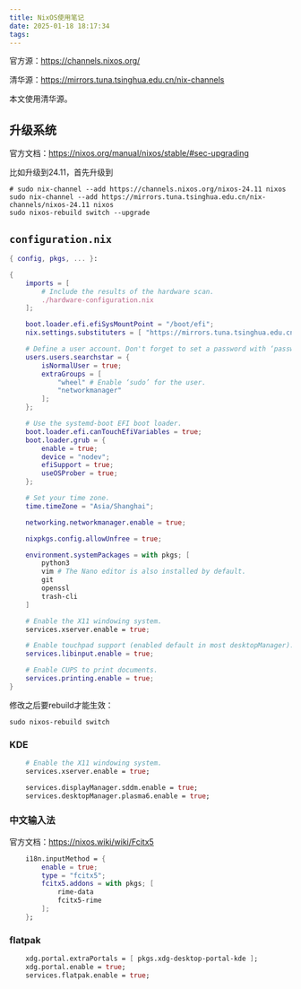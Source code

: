 ```yaml
---
title: NixOS使用笔记
date: 2025-01-18 18:17:34
tags:
---
```


官方源：<https://channels.nixos.org/>

清华源：<https://mirrors.tuna.tsinghua.edu.cn/nix-channels>

本文使用清华源。

## 升级系统

官方文档：<https://nixos.org/manual/nixos/stable/#sec-upgrading>

比如升级到24.11，首先升级到

```shell
# sudo nix-channel --add https://channels.nixos.org/nixos-24.11 nixos
sudo nix-channel --add https://mirrors.tuna.tsinghua.edu.cn/nix-channels/nixos-24.11 nixos
sudo nixos-rebuild switch --upgrade
```

## `configuration.nix`

```nix
{ config, pkgs, ... }:

{
	imports = [
		# Include the results of the hardware scan.
		./hardware-configuration.nix
	];

	boot.loader.efi.efiSysMountPoint = "/boot/efi";
	nix.settings.substituters = [ "https://mirrors.tuna.tsinghua.edu.cn/nix-channels/store" ];

	# Define a user account. Don't forget to set a password with ‘passwd’.
	users.users.searchstar = {
		isNormalUser = true;
		extraGroups = [
			"wheel" # Enable ‘sudo’ for the user.
			"networkmanager"
		]; 
	};

	# Use the systemd-boot EFI boot loader.
	boot.loader.efi.canTouchEfiVariables = true;
	boot.loader.grub = {
		enable = true;
		device = "nodev";
		efiSupport = true;
		useOSProber = true;
	};

	# Set your time zone.
	time.timeZone = "Asia/Shanghai";

	networking.networkmanager.enable = true;

	nixpkgs.config.allowUnfree = true;

	environment.systemPackages = with pkgs; [
		python3
		vim # The Nano editor is also installed by default.
		git
		openssl
		trash-cli
	]

	# Enable the X11 windowing system.
	services.xserver.enable = true;

	# Enable touchpad support (enabled default in most desktopManager).
	services.libinput.enable = true;

	# Enable CUPS to print documents.
	services.printing.enable = true;
}
```

修改之后要rebuild才能生效：

```shell
sudo nixos-rebuild switch
```

### KDE

```nix
	# Enable the X11 windowing system.
	services.xserver.enable = true;

	services.displayManager.sddm.enable = true;
	services.desktopManager.plasma6.enable = true;
```

### 中文输入法

官方文档：<https://nixos.wiki/wiki/Fcitx5>

```nix
	i18n.inputMethod = {
		enable = true;
		type = "fcitx5";
		fcitx5.addons = with pkgs; [
			rime-data
			fcitx5-rime
		];
	};
```

### flatpak

```nix
	xdg.portal.extraPortals = [ pkgs.xdg-desktop-portal-kde ];
	xdg.portal.enable = true;
	services.flatpak.enable = true;
```

